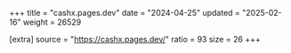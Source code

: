 +++
title = "cashx.pages.dev"
date = "2024-04-25"
updated = "2025-02-16"
weight = 26529

[extra]
source = "https://cashx.pages.dev/"
ratio = 93
size = 26
+++
